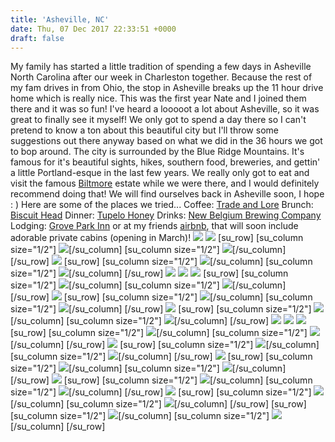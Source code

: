 ```yaml
---
title: 'Asheville, NC'
date: Thu, 07 Dec 2017 22:33:51 +0000
draft: false
---
```


My family has started a little tradition of spending a few days in Asheville North Carolina after our week in Charleston together. Because the rest of my fam drives in from Ohio, the stop in Asheville breaks up the 11 hour drive home which is really nice. This was the first year Nate and I joined them there and it was so fun! I've heard a looooot a lot about Asheville, so it was great to finally see it myself! We only got to spend a day there so I can't pretend to know a ton about this beautiful city but I'll throw some suggestions out there anyway based on what we did in the 36 hours we got to bop around. The city is surrounded by the Blue Ridge Mountains. It's famous for it's beautiful sights, hikes, southern food, breweries, and gettin' a little Portland-esque in the last few years. We really only got to eat and visit the famous [Biltmore](http://www.biltmore.com/) estate while we were there, and I would definitely recommend doing that! We will find ourselves back in Asheville soon, I hope : ) Here are some of the places we tried... Coffee: [Trade and Lore](https://www.instagram.com/tradeandlore/?hl=en) Brunch: [Biscuit Head](https://www.instagram.com/biscuitheadavl/) Dinner: [Tupelo Honey](https://www.instagram.com/tupelohoneycafe/) Drinks: [New Belgium Brewing Company](https://www.instagram.com/newbelgium/) Lodging: [Grove Park Inn](https://www.omnihotels.com/hotels/asheville-grove-park?gclid=CjwKCAiApJnRBRBlEiwAPTgmxIoMizNzQGoEGm6nEIind47iuXxOXBDcznr5uaAk7HtcEbvKgoVZiBoC2MQQAvD_BwE) or at my friends [airbnb](https://abnb.me/EVmg/bRZ9ZWJ0EI), that will soon include adorable private cabins (opening in March)! ![](http://jennajuby.com/wp-content/uploads/2017/11/Asheville_Blog-5.jpg) ![](http://jennajuby.com/wp-content/uploads/2017/11/Asheville_Blog-1.jpg) \[su\_row\] \[su\_column size="1/2"\] ![](http://jennajuby.com/wp-content/uploads/2017/11/Asheville_Blog-3.jpg)\[/su\_column\] \[su\_column size="1/2"\] ![](http://jennajuby.com/wp-content/uploads/2017/11/Asheville_Blog-4.jpg)\[/su\_column\] \[/su\_row\] ![](http://jennajuby.com/wp-content/uploads/2017/11/Asheville_Blog-2.jpg) \[su\_row\] \[su\_column size="1/2"\] ![](http://jennajuby.com/wp-content/uploads/2017/11/Asheville_Blog-7.jpg)\[/su\_column\] \[su\_column size="1/2"\] ![](http://jennajuby.com/wp-content/uploads/2017/11/Asheville_Blog-6.jpg)\[/su\_column\] \[/su\_row\] ![](http://jennajuby.com/wp-content/uploads/2017/11/Asheville_Blog-8.jpg) ![](http://jennajuby.com/wp-content/uploads/2017/11/Asheville_Blog-10.jpg) ![](http://jennajuby.com/wp-content/uploads/2017/11/Asheville_Blog-39.jpg) \[su\_row\] \[su\_column size="1/2"\] ![](http://jennajuby.com/wp-content/uploads/2017/11/Asheville_Blog-9.jpg)\[/su\_column\] \[su\_column size="1/2"\] ![](http://jennajuby.com/wp-content/uploads/2017/11/Asheville_Blog-11.jpg)\[/su\_column\] \[/su\_row\] ![](http://jennajuby.com/wp-content/uploads/2017/11/Asheville_Blog-15.jpg) \[su\_row\] \[su\_column size="1/2"\] ![](http://jennajuby.com/wp-content/uploads/2017/11/Asheville_Blog-19.jpg)\[/su\_column\] \[su\_column size="1/2"\] ![](http://jennajuby.com/wp-content/uploads/2017/11/Asheville_Blog-12.jpg)\[/su\_column\] \[/su\_row\] ![](http://jennajuby.com/wp-content/uploads/2017/11/Asheville_Blog-16.jpg) \[su\_row\] \[su\_column size="1/2"\] ![](http://jennajuby.com/wp-content/uploads/2017/11/Asheville_Blog-13.jpg)\[/su\_column\] \[su\_column size="1/2"\] ![](http://jennajuby.com/wp-content/uploads/2017/11/Asheville_Blog-17.jpg)\[/su\_column\] \[/su\_row\] ![](http://jennajuby.com/wp-content/uploads/2017/11/Asheville_Blog-18.jpg) ![](http://jennajuby.com/wp-content/uploads/2017/11/Asheville_Blog-20.jpg) ![](http://jennajuby.com/wp-content/uploads/2017/11/Asheville_Blog-23.jpg) \[su\_row\] \[su\_column size="1/2"\] ![](http://jennajuby.com/wp-content/uploads/2017/11/Asheville_Blog-21.jpg)\[/su\_column\] \[su\_column size="1/2"\] ![](http://jennajuby.com/wp-content/uploads/2017/11/Asheville_Blog-27.jpg)\[/su\_column\] \[/su\_row\] ![](http://jennajuby.com/wp-content/uploads/2017/11/Asheville_Blog-34.jpg) \[su\_row\] \[su\_column size="1/2"\] ![](http://jennajuby.com/wp-content/uploads/2017/11/Asheville_Blog-30.jpg)\[/su\_column\] \[su\_column size="1/2"\] ![](http://jennajuby.com/wp-content/uploads/2017/11/Asheville_Blog-33.jpg)\[/su\_column\] \[/su\_row\] ![](http://jennajuby.com/wp-content/uploads/2017/11/Asheville_Blog-36.jpg) \[su\_row\] \[su\_column size="1/2"\] ![](http://jennajuby.com/wp-content/uploads/2017/11/Asheville_Blog-25.jpg)\[/su\_column\] \[su\_column size="1/2"\] ![](http://jennajuby.com/wp-content/uploads/2017/11/Asheville_Blog-24.jpg)\[/su\_column\] \[/su\_row\] ![](http://jennajuby.com/wp-content/uploads/2017/11/Asheville_Blog-29.jpg) \[su\_row\] \[su\_column size="1/2"\] ![](http://jennajuby.com/wp-content/uploads/2017/11/Asheville_Blog-35.jpg)\[/su\_column\] \[su\_column size="1/2"\] ![](http://jennajuby.com/wp-content/uploads/2017/11/Asheville_Blog-37.jpg)\[/su\_column\] \[/su\_row\] ![](http://jennajuby.com/wp-content/uploads/2017/11/Asheville_Blog-32.jpg) \[su\_row\] \[su\_column size="1/2"\] ![](http://jennajuby.com/wp-content/uploads/2017/11/Asheville_Blog-38.jpg)\[/su\_column\] \[su\_column size="1/2"\] ![](http://jennajuby.com/wp-content/uploads/2017/11/Asheville_Blog-25.jpg)\[/su\_column\] \[/su\_row\] \[su\_row\] \[su\_column size="1/2"\] ![](http://jennajuby.com/wp-content/uploads/2017/11/Asheville_Blog-26.jpg)\[/su\_column\] \[su\_column size="1/2"\] ![](http://jennajuby.com/wp-content/uploads/2017/11/Asheville_Blog-31.jpg)\[/su\_column\] \[/su\_row\]